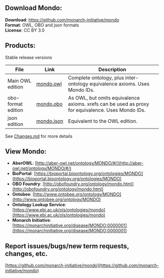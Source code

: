 ---
---
## Download Mondo:

**Download**: https://github.com/monarch-initiative/mondo  
**Format**: OWL, OBO and json formats  
**License**: CC BY 3.0  

## Products:

Stable release versions 

File | Link | Description
--- | --- | ---
Main OWL edition | [mondo.owl](http://purl.obolibrary.org/obo/mondo.owl)| Complete ontology, plus inter-ontology equivalence axioms. Uses Mondo IDs.
obo-format edition | [mondo.obo](http://purl.obolibrary.org/obo/mondo.obo) | As OWL, but omits equivalence axioms. xrefs can be used as proxy for equivalence. Uses Mondo IDs.
json edition | [mondo.json](http://purl.obolibrary.org/obo/mondo.json) | Equivalent to the OWL edition.
 

See [Changes.md](https://github.com/monarch-initiative/mondo/blob/master/Changes.md) for more details


## View Mondo:

- **AberOWL**: [http://aber-owl.net/ontology/MONDO/#/](http://aber-owl.net/ontology/MONDO/#/)
- **BioPortal**: [https://bioportal.bioontology.org/ontologies/MONDO](https://bioportal.bioontology.org/ontologies/MONDO)
- **OBO Foundry**: [http://obofoundry.org/ontology/mondo.html](http://obofoundry.org/ontology/mondo.html)
- **Ontobee**: [http://www.ontobee.org/ontology/MONDO](http://www.ontobee.org/ontology/MONDO)
- **Ontology Lookup Service**: [https://www.ebi.ac.uk/ols/ontologies/mondo](https://www.ebi.ac.uk/ols/ontologies/mondo)
- **Monarch Initiative**: [https://monarchinitiative.org/disease/MONDO:0000001](https://monarchinitiative.org/disease/MONDO:0000001)


## Report issues/bugs/new term requests, changes, etc.

[https://github.com/monarch-initiative/mondo](https://github.com/monarch-initiative/mondo)

